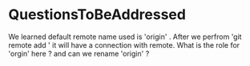 # QuestionsToBeAddressed
We learned default remote name used is 'origin' . After we perfrom 'git remote add <origin> <urlname>' it will have a connection with remote. What is the role for 'orgin' here ? and can we rename 'origin' ?
